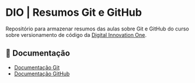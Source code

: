 # DIO | Resumos Git e GitHub
Repositório para armazenar resumos das aulas sobre Git e GitHub do curso sobre versionamento de código da [Digital Innovation One](https://www.dio.me/).

## 📄 Documentação
- [Documentação Git](https://git-scm.com/docs/git/pt_BR)
- [Documentação GitHub](https://docs.github.com/pt)
